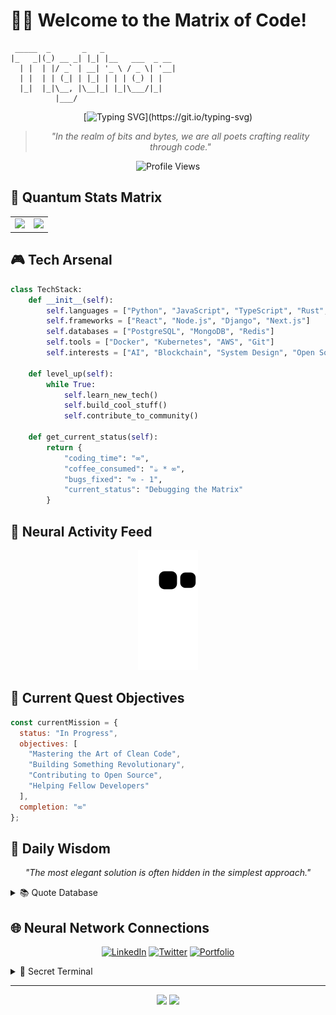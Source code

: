 # 👨‍💻 Welcome to the Matrix of Code! 

```ascii
 _____  _       _   _                
|_   _|(_) __ _| |_| |__   ___  _ __ 
  | |  | |/ _` | __| '_ \ / _ \| '__|
  | |  | | (_| | |_| | | | (_) | |   
  |_|  |_|\__, |\__|_| |_|\___/|_|   
          |___/                       
```

<div align="center">
  
[![Typing SVG](https://readme-typing-svg.herokuapp.com?font=Fira+Code&pause=1000&color=00FF00&center=true&vCenter=true&width=435&lines=Debugging+the+matrix+since+1337;Turning+coffee+into+code;System.out.println(%22Hello+World%22);while(!(succeed%3Dtry()));%7B+code+%3D+life%3B+%7D;SELECT+*+FROM+universe+WHERE+bugs%3D0;import+antigravity%3B+%2F%2F+XKCD+reference;if(brain.isEmpty()){+coffee.refill()%3B+};sudo+chmod+777+%2Flife%2Fgoals%2F*;docker+run+-d+--name+success+life%3Alatest;%2F%2F+TODO%3A+Fix+the+universe;git+push+origin+universe+--force)](https://git.io/typing-svg)

> *"In the realm of bits and bytes, we are all poets crafting reality through code."* 

<p align="center"> 
  <img src="https://komarev.com/ghpvc/?username=tigthor&label=Matrix%20Breaches&color=00ff00&style=flat" alt="Profile Views" /> 
</p>

</div>

## 🌟 Quantum Stats Matrix

<table>
  <tr>
    <td>
      <img src="https://github-readme-stats.vercel.app/api?username=tigthor&show_icons=true&theme=matrix&hide_border=true" />
    </td>
    <td>
      <img src="https://github-readme-streak-stats.herokuapp.com/?user=tigthor&theme=matrix&hide_border=true" />
    </td>
  </tr>
</table>

## 🎮 Tech Arsenal

```python
class TechStack:
    def __init__(self):
        self.languages = ["Python", "JavaScript", "TypeScript", "Rust", "Go"]
        self.frameworks = ["React", "Node.js", "Django", "Next.js"]
        self.databases = ["PostgreSQL", "MongoDB", "Redis"]
        self.tools = ["Docker", "Kubernetes", "AWS", "Git"]
        self.interests = ["AI", "Blockchain", "System Design", "Open Source"]
        
    def level_up(self):
        while True:
            self.learn_new_tech()
            self.build_cool_stuff()
            self.contribute_to_community()
            
    def get_current_status(self):
        return {
            "coding_time": "∞",
            "coffee_consumed": "☕️ * ∞",
            "bugs_fixed": "∞ - 1",
            "current_status": "Debugging the Matrix"
        }
```

## 🌌 Neural Activity Feed

<div align="center">
  
![snake gif](https://github.com/tigthor/tigthor/blob/output/github-snake.svg)

</div>

## 🎯 Current Quest Objectives

```javascript
const currentMission = {
  status: "In Progress",
  objectives: [
    "Mastering the Art of Clean Code",
    "Building Something Revolutionary",
    "Contributing to Open Source",
    "Helping Fellow Developers"
  ],
  completion: "∞"
};
```

## 🔮 Daily Wisdom

<div align="center">

*"The most elegant solution is often hidden in the simplest approach."*

</div>

<!-- Hidden Quotes Array -->
<details>
<summary>📚 Quote Database</summary>

```javascript
const quotes = [
  "The best error message is the one that never shows up.",
  "Code is poetry written in logic.",
  "In the face of ambiguity, refuse the temptation to guess.",
  "Simplicity is the ultimate sophistication.",
  "The only way to go fast is to go well.",
  "Every great developer you know got there by solving problems they were unqualified to solve until they actually did it.",
  "The code you write makes you a programmer. The code you delete makes you a good one.",
  "First, solve the problem. Then, write the code.",
  "Programming isn't about what you know; it's about what you can figure out.",
  "The best way to predict the future is to implement it."
];
```

</details>

## 🌐 Neural Network Connections

<div align="center">
  
[![LinkedIn](https://img.shields.io/badge/LinkedIn-0077B5?style=for-the-badge&logo=linkedin&logoColor=white)](https://linkedin.com/in/tigthor)
[![Twitter](https://img.shields.io/badge/Twitter-1DA1F2?style=for-the-badge&logo=twitter&logoColor=white)](https://twitter.com/tigthor)
[![Portfolio](https://img.shields.io/badge/Portfolio-000000?style=for-the-badge&logo=About.me&logoColor=white)](https://tigthor.com)

</div>

<!-- Easter Egg: Try to decode this! -->
<details>
<summary>🔑 Secret Terminal</summary>

```bash
$ echo "01010100 01101000 01100101 00100000 01101011 01100101 01111001 00100000 
  01110100 01101111 00100000 01110011 01110101 01100011 01100011 01100101 
  01110011 01110011 00100000 01101001 01110011 00100000 01110000 01100101 
  01110010 01110011 01101001 01110011 01110100 01100101 01101110 01100011 01100101" | base64 -d
```

</details>

---

<div align="center">
  <img src="https://forthebadge.com/images/badges/built-with-love.svg" />
  <img src="https://forthebadge.com/images/badges/powered-by-coffee.svg" />
</div>
